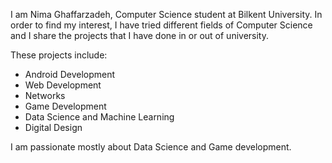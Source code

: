 I am Nima Ghaffarzadeh, Computer Science student at Bilkent University. In order to find my interest, 
I have tried different fields of Computer Science and I share the projects that I have done in or out of university. 

These projects include:

- Android Development
- Web Development
- Networks
- Game Development
- Data Science and Machine Learning
- Digital Design

I am passionate mostly about Data Science and Game development.
